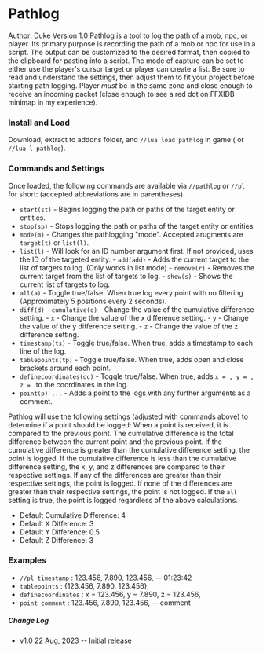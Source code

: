 # Pathlog

Author: Duke
Version 1.0
Pathlog is a tool to log the path of a mob, npc, or player. Its primary purpose is recording the path of a mob or npc for use in a script. The output
can be customized to the desired format, then copied to the clipboard for pasting into a script. The mode of capture can be set to either use
the player's cursor target or player can create a list. Be sure to read and understand the settings, then adjust them to fit your project before starting
path logging. Player *must* be in the same zone and close enough to receive an incoming packet (close enough
to see a red dot on FFXIDB minimap in my experience).

### Install and Load

Download, extract to addons folder, and `//lua load pathlog` in game ( or `//lua l pathlog`).

### Commands and Settings

Once loaded, the following commands are available via `//pathlog` or `//pl` for short:
(accepted abbreviations are in parentheses)

- `start(st)`             - Begins logging the path or paths of the target entity or entities.
- `stop(sp)`              - Stops logging the path or paths of the target entity or entities.
- `mode(m)`               - Changes the pathlogging "mode". Accepted arugments are `target(t)` or `list(l)`.
- `list(l)`               - Will look for an ID number argument first. If not provided, uses the ID of the targeted entity.
                          - `add(add)`  - Adds the current target to the list of targets to log. (Only works in list mode)
                          - `remove(r)` - Removes the current target from the list of targets to log.
                          - `show(s)`   - Shows the current list of targets to log.
- `all(a)`                - Toggle true/false. When true log every point with no filtering (Approximately 5 positions every 2 seconds).
- `diff(d)`               - `cumulative(c)` - Change the value of the cumulative difference setting.
                          - `x`             - Change the value of the x difference setting.
                          - `y`             - Change the value of the y difference setting.
                          - `z`             - Change the value of the z difference setting.
- `timestamp(ts)`         - Toggle true/false. When true, adds a timestamp to each line of the log.
- `tablepoints(tp)`       - Toggle true/false. When true, adds open and close brackets around each point.
- `definecoordinates(dc)` - Toggle true/false. When true, adds `x = , y = , z = ` to the coordinates in the log.
- `point(p) ...`          - Adds a point to the logs with any further arguments as a comment.

Pathlog will use the following settings (adjusted with commands above) to determine if a point should be logged:
When a point is received, it is compared to the previous point. The cumulative difference is the total difference between the current point and the previous point. If the cumulative difference is greater than the cumulative difference setting, the point is logged. If the cumulative difference is less than the cumulative difference setting, the x, y, and z differences are compared to their respective settings. If any of the differences are greater than their respective settings, the point is logged. If none of the differences are greater than their respective settings, the point is not logged. If the `all` setting is true, the point is logged regardless of the above calculations.
- Default Cumulative Difference: 4
- Default X Difference: 3
- Default Y Difference: 0.5
- Default Z Difference: 3

### Examples
- `//pl timestamp`    : 123.456, 7.890, 123.456,   -- 01:23:42
- `tablepoints`       : {123.456, 7.890, 123.456},
- `definecoordinates` : x = 123.456, y = 7.890, z = 123.456,
- `point comment`     : 123.456, 7.890, 123.456, -- comment

##### Change Log
- v1.0 22 Aug, 2023
    -- Initial release
